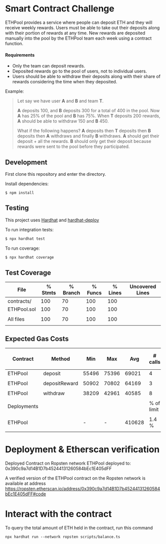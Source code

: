 # Smart Contract Challenge

ETHPool provides a service where people can deposit ETH and they will receive weekly rewards. Users must be able to take out their deposits along with their portion of rewards at any time. New rewards are deposited manually into the pool by the ETHPool team each week using a contract function.

#### Requirements

- Only the team can deposit rewards.
- Deposited rewards go to the pool of users, not to individual users.
- Users should be able to withdraw their deposits along with their share of rewards considering the time when they deposited.

Example:

> Let say we have user **A** and **B** and team **T**.
>
> **A** deposits 100, and **B** deposits 300 for a total of 400 in the pool. Now **A** has 25% of the pool and **B** has 75%. When **T** deposits 200 rewards, **A** should be able to withdraw 150 and **B** 450.
>
> What if the following happens? **A** deposits then **T** deposits then **B** deposits then **A** withdraws and finally **B** withdraws.
> **A** should get their deposit + all the rewards.
> **B** should only get their deposit because rewards were sent to the pool before they participated.

## Development

First clone this repository and enter the directory.

Install dependencies:

```
$ npm install
```

## Testing

This project uses [Hardhat](https://hardhat.dev) and [hardhat-deploy](https://github.com/wighawag/hardhat-deploy)

To run integration tests:

```sh
$ npx hardhat test
```

To run coverage:

```sh
$ npx hardhat coverage
```

## Test Coverage

  
  |File          |  % Stmts | % Branch |  % Funcs |  % Lines |Uncovered Lines |
  |--------------|----------|----------|----------|----------|----------------|
  | contracts/   |      100 |       70 |      100 |      100 |                |
  |  ETHPool.sol |      100 |       70 |      100 |      100 |                |
  |              |          |          |          |          |                |
  |All files     |      100 |       70 |      100 |      100 |                |
  |              |          |          |          |          |                |

## Expected Gas Costs


  
  |  Contract  |  Method         |  Min        |  Max        |  Avg        |  # calls      |  usd (avg)  │
  |------------|-----------------|-------------|-------------|-------------|---------------|-------------|
  |  ETHPool   | deposit         |      55496  |      75396  |      69021  |            4  |      -      │
  |            |                 |             |             |             |               |             |
  |  ETHPool   | depositReward   |      50902  |      70802  |      64169  |            3  |      -      │
  |            |                 |             |             |             |               |             |
  |  ETHPool   |  withdraw       |      38209  |      42961  |      40585  |            8  |      -      │
  |            |                 |             |             |             |               |             |
  |Deployments |                 |             |             |             |   % of limit  |             │
  |            |                 |             |             |             |               |             |
  |  ETHPool   |                 |          -  |          -  |     410628  |        1.4 %  |      -      │
  |            |                 |             |             |             |               |             |

# Deployment & Etherscan verification

Deployed Contract on Ropsten network
ETHPool deployed to: 0x390c9a7d14B1D7b45244131260584bEc1E405dFF

A verified version of the ETHPool contract on the Ropsten network is available at address
https://ropsten.etherscan.io/address/0x390c9a7d14B1D7b45244131260584bEc1E405dFF#code

# Interact with the contract

To query the total amount of ETH held in the contract, run this command

```shell
npx hardhat run --network ropsten scripts/balance.ts
```
